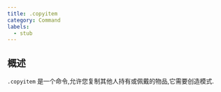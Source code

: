 ```yaml
---
title: .copyitem
category: Command
labels:
  - stub
---
```

## 概述
`.copyitem` 是一个命令,允许您复制其他人持有或佩戴的物品,它需要创造模式.
